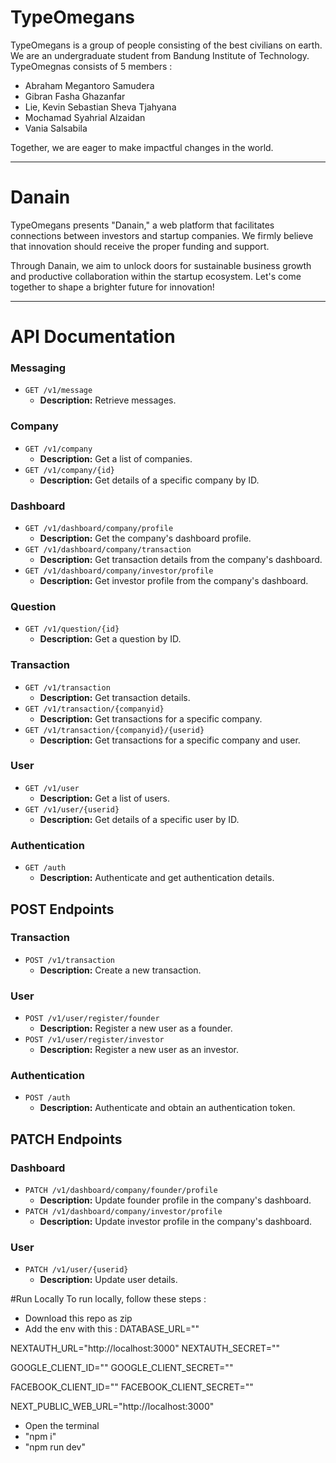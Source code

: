 # TypeOmegans

TypeOmegans is a group of people consisting of the best civilians on earth. We are an undergraduate student from Bandung Institute of Technology. TypeOmegnas consists of 5 members :

- Abraham Megantoro Samudera
- Gibran Fasha Ghazanfar
- Lie, Kevin Sebastian Sheva Tjahyana
- Mochamad Syahrial Alzaidan
- Vania Salsabila

Together, we are eager to make impactful changes in the world.

---

# Danain

TypeOmegans presents "Danain," a web platform that facilitates connections between investors and startup companies. We firmly believe that innovation should receive the proper funding and support.

Through Danain, we aim to unlock doors for sustainable business growth and productive collaboration within the startup ecosystem. Let's come together to shape a brighter future for innovation!

---

# API Documentation

### Messaging
- `GET /v1/message`
  - **Description:** Retrieve messages.

### Company
- `GET /v1/company`
  - **Description:** Get a list of companies.
- `GET /v1/company/{id}`
  - **Description:** Get details of a specific company by ID.

### Dashboard
- `GET /v1/dashboard/company/profile`
  - **Description:** Get the company's dashboard profile.
- `GET /v1/dashboard/company/transaction`
  - **Description:** Get transaction details from the company's dashboard.
- `GET /v1/dashboard/company/investor/profile`
  - **Description:** Get investor profile from the company's dashboard.

### Question
- `GET /v1/question/{id}`
  - **Description:** Get a question by ID.

### Transaction
- `GET /v1/transaction`
  - **Description:** Get transaction details.
- `GET /v1/transaction/{companyid}`
  - **Description:** Get transactions for a specific company.
- `GET /v1/transaction/{companyid}/{userid}`
  - **Description:** Get transactions for a specific company and user.

### User
- `GET /v1/user`
  - **Description:** Get a list of users.
- `GET /v1/user/{userid}`
  - **Description:** Get details of a specific user by ID.

### Authentication
- `GET /auth`
  - **Description:** Authenticate and get authentication details.

## POST Endpoints

### Transaction
- `POST /v1/transaction`
  - **Description:** Create a new transaction.

### User
- `POST /v1/user/register/founder`
  - **Description:** Register a new user as a founder.
- `POST /v1/user/register/investor`
  - **Description:** Register a new user as an investor.

### Authentication
- `POST /auth`
  - **Description:** Authenticate and obtain an authentication token.

## PATCH Endpoints

### Dashboard
- `PATCH /v1/dashboard/company/founder/profile`
  - **Description:** Update founder profile in the company's dashboard.
- `PATCH /v1/dashboard/company/investor/profile`
  - **Description:** Update investor profile in the company's dashboard.

### User
- `PATCH /v1/user/{userid}`
  - **Description:** Update user details.


#Run Locally
To run locally, follow these steps :
- Download this repo as zip
- Add the env with this :
DATABASE_URL=""

NEXTAUTH_URL="http://localhost:3000"
NEXTAUTH_SECRET=""

GOOGLE_CLIENT_ID=""
GOOGLE_CLIENT_SECRET=""

FACEBOOK_CLIENT_ID=""
FACEBOOK_CLIENT_SECRET=""

NEXT_PUBLIC_WEB_URL="http://localhost:3000"

- Open the terminal
- "npm i"
- "npm run dev"
